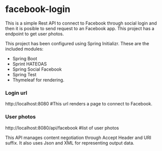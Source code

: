 # facebook-login
This is a simple Rest API to connect to Facebook through social login and then it is posible to send request to an Facebook app. This project has a endpoint to get user photos.

This project has been configured using Spring Initializr. These are the included modules:

- Spring Boot
- Sprint HATEOAS
- Spring Social Facebook
- Spring Test
- Thymeleaf for rendering.

### Login url
http://localhost:8080 #This url renders a page to connect to Facebook.

### User photos
http://localhost:8080/api/facebook #list of user photos

This API manages content negotiation through Accept Header and URI suffix. It also uses Json and XML for representing output data.
